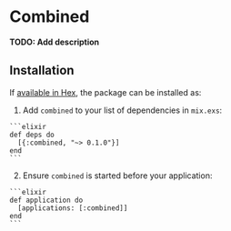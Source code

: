 # Combined

**TODO: Add description**

## Installation

If [available in Hex](https://hex.pm/docs/publish), the package can be installed as:

  1. Add `combined` to your list of dependencies in `mix.exs`:

    ```elixir
    def deps do
      [{:combined, "~> 0.1.0"}]
    end
    ```

  2. Ensure `combined` is started before your application:

    ```elixir
    def application do
      [applications: [:combined]]
    end
    ```

